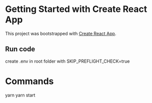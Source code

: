 # Getting Started with Create React App

This project was bootstrapped with [Create React App](https://github.com/facebook/create-react-app).

## Run code

create .env in root folder with SKIP_PREFLIGHT_CHECK=true

# Commands

yarn
yarn start
